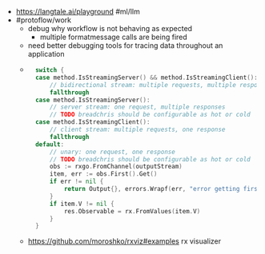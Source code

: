 - https://langtale.ai/playground #ml/llm
- #protoflow/work
	- debug why workflow is not behaving as expected
		- multiple formatmessage calls are being fired
	- need better debugging tools for tracing data throughout an application
	- ```go
	  	switch {
	  	case method.IsStreamingServer() && method.IsStreamingClient():
	  		// bidirectional stream: multiple requests, multiple responses
	  		fallthrough
	  	case method.IsStreamingServer():
	  		// server stream: one request, multiple responses
	  		// TODO breadchris should be configurable as hot or cold
	  	case method.IsStreamingClient():
	  		// client stream: multiple requests, one response
	  		fallthrough
	  	default:
	  		// unary: one request, one response
	  		// TODO breadchris should be configurable as hot or cold
	  		obs := rxgo.FromChannel(outputStream)
	  		item, err := obs.First().Get()
	  		if err != nil {
	  			return Output{}, errors.Wrapf(err, "error getting first item from observable")
	  		}
	  		if item.V != nil {
	  			res.Observable = rx.FromValues(item.V)
	  		}
	  	}
	  ```
	- https://github.com/moroshko/rxviz#examples rx visualizer